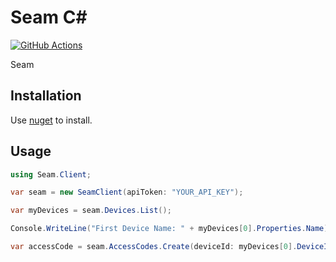 # Seam C#

[![GitHub Actions](https://github.com/seamapi/nextlove-sdk-csharp/actions/workflows/check.yml/badge.svg)](https://github.com/seamapi/nextlove-sdk-csharp/actions/workflows/check.yml)

Seam

## Installation

Use [nuget](https://www.nuget.org/packages/Seam) to install.

## Usage

```csharp
using Seam.Client;

var seam = new SeamClient(apiToken: "YOUR_API_KEY");

var myDevices = seam.Devices.List();

Console.WriteLine("First Device Name: " + myDevices[0].Properties.Name);

var accessCode = seam.AccessCodes.Create(deviceId: myDevices[0].DeviceId, code: "1234");
```
